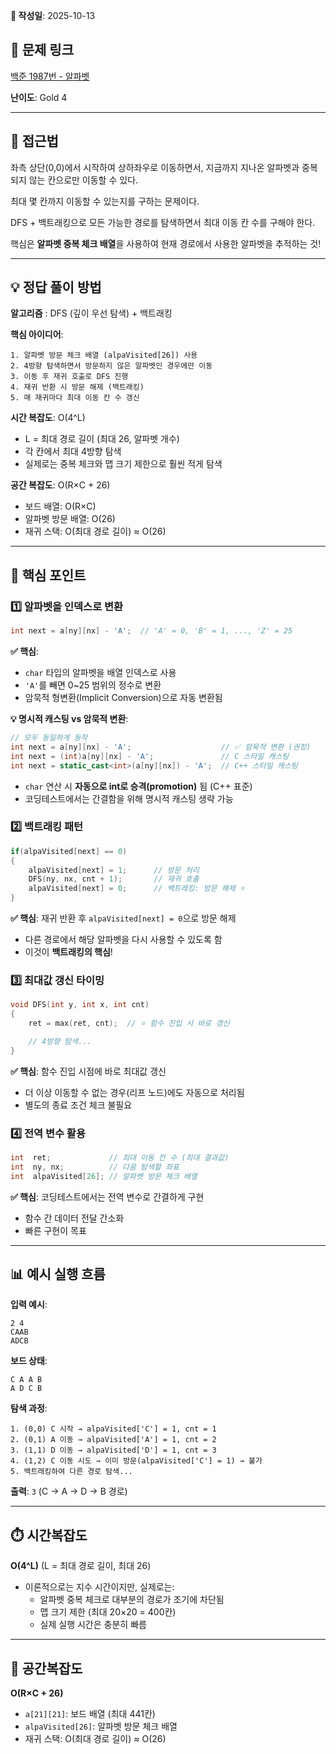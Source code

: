 **📅 작성일**: 2025-10-13

## 🔗 문제 링크

[백준 1987번 - 알파벳](https://www.acmicpc.net/problem/1987)

**난이도**: Gold 4

---

## 🤔 접근법


좌측 상단(0,0)에서 시작하여 상하좌우로 이동하면서, 지금까지 지나온 알파벳과 중복되지 않는 칸으로만 이동할 수 있다.

최대 몇 칸까지 이동할 수 있는지를 구하는 문제이다.

DFS + 백트래킹으로 모든 가능한 경로를 탐색하면서 최대 이동 칸 수를 구해야 한다.

핵심은 **알파벳 중복 체크 배열**을 사용하여 현재 경로에서 사용한 알파벳을 추적하는 것!

---

## 💡 정답 풀이 방법

**알고리즘** : DFS (깊이 우선 탐색) + 백트래킹

**핵심 아이디어**:
```
1. 알파벳 방문 체크 배열 (alpaVisited[26]) 사용
2. 4방향 탐색하면서 방문하지 않은 알파벳인 경우에만 이동
3. 이동 후 재귀 호출로 DFS 진행
4. 재귀 반환 시 방문 해제 (백트래킹)
5. 매 재귀마다 최대 이동 칸 수 갱신
```

**시간 복잡도**: O(4^L)
- L = 최대 경로 길이 (최대 26, 알파벳 개수)
- 각 칸에서 최대 4방향 탐색
- 실제로는 중복 체크와 맵 크기 제한으로 훨씬 적게 탐색

**공간 복잡도**: O(R×C + 26)
- 보드 배열: O(R×C)
- 알파벳 방문 배열: O(26)
- 재귀 스택: O(최대 경로 길이) ≈ O(26)

---

## 🔑 핵심 포인트

### 1️⃣ 알파벳을 인덱스로 변환

```cpp
int next = a[ny][nx] - 'A';  // 'A' = 0, 'B' = 1, ..., 'Z' = 25
```

**✅ 핵심**:
- `char` 타입의 알파벳을 배열 인덱스로 사용
- `'A'`를 빼면 0~25 범위의 정수로 변환
- 암묵적 형변환(Implicit Conversion)으로 자동 변환됨

**💡 명시적 캐스팅 vs 암묵적 변환**:
```cpp
// 모두 동일하게 동작
int next = a[ny][nx] - 'A';                    // ✅ 암묵적 변환 (권장)
int next = (int)a[ny][nx] - 'A';               // C 스타일 캐스팅
int next = static_cast<int>(a[ny][nx]) - 'A';  // C++ 스타일 캐스팅
```
- `char` 연산 시 **자동으로 int로 승격(promotion)** 됨 (C++ 표준)
- 코딩테스트에서는 간결함을 위해 명시적 캐스팅 생략 가능

### 2️⃣ 백트래킹 패턴

```cpp
if(alpaVisited[next] == 0)
{
    alpaVisited[next] = 1;      // 방문 처리
    DFS(ny, nx, cnt + 1);       // 재귀 호출
    alpaVisited[next] = 0;      // 백트래킹: 방문 해제 ⭐
}
```

**✅ 핵심**: 재귀 반환 후 `alpaVisited[next] = 0`으로 방문 해제
- 다른 경로에서 해당 알파벳을 다시 사용할 수 있도록 함
- 이것이 **백트래킹의 핵심**!

### 3️⃣ 최대값 갱신 타이밍

```cpp
void DFS(int y, int x, int cnt)
{
    ret = max(ret, cnt);  // ⭐ 함수 진입 시 바로 갱신

    // 4방향 탐색...
}
```

**✅ 핵심**: 함수 진입 시점에 바로 최대값 갱신
- 더 이상 이동할 수 없는 경우(리프 노드)에도 자동으로 처리됨
- 별도의 종료 조건 체크 불필요

### 4️⃣ 전역 변수 활용

```cpp
int  ret;             // 최대 이동 칸 수 (최대 결과값)
int  ny, nx;          // 다음 탐색할 좌표
int  alpaVisited[26]; // 알파벳 방문 체크 배열
```

**✅ 핵심**: 코딩테스트에서는 전역 변수로 간결하게 구현
- 함수 간 데이터 전달 간소화
- 빠른 구현이 목표

---

## 📊 예시 실행 흐름

**입력 예시**:
```
2 4
CAAB
ADCB
```

**보드 상태**:
```
C A A B
A D C B
```

**탐색 과정**:
```
1. (0,0) C 시작 → alpaVisited['C'] = 1, cnt = 1
2. (0,1) A 이동 → alpaVisited['A'] = 1, cnt = 2
3. (1,1) D 이동 → alpaVisited['D'] = 1, cnt = 3
4. (1,2) C 이동 시도 → 이미 방문(alpaVisited['C'] = 1) → 불가
5. 백트래킹하여 다른 경로 탐색...
```

**출력**: `3` (C → A → D → B 경로)

---

## ⏱️ 시간복잡도

**O(4^L)** (L = 최대 경로 길이, 최대 26)
- 이론적으로는 지수 시간이지만, 실제로는:
  - 알파벳 중복 체크로 대부분의 경로가 조기에 차단됨
  - 맵 크기 제한 (최대 20×20 = 400칸)
  - 실제 실행 시간은 충분히 빠름

---

## 💾 공간복잡도

**O(R×C + 26)**
- `a[21][21]`: 보드 배열 (최대 441칸)
- `alpaVisited[26]`: 알파벳 방문 체크 배열
- 재귀 스택: O(최대 경로 길이) ≈ O(26)
